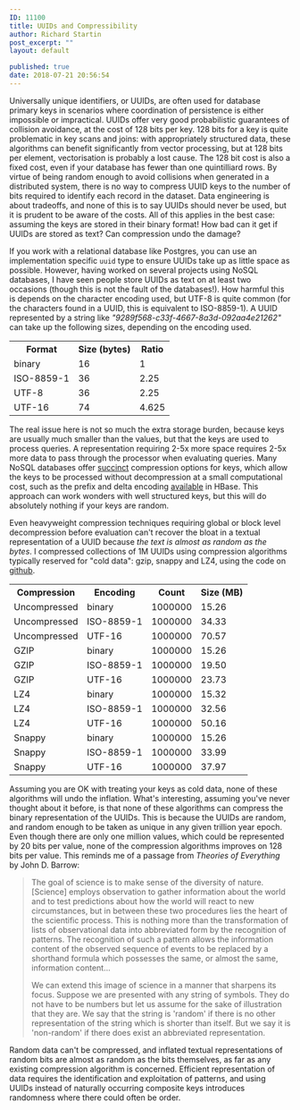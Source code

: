 ```yaml
---
ID: 11100
title: UUIDs and Compressibility
author: Richard Startin
post_excerpt: ""
layout: default

published: true
date: 2018-07-21 20:56:54
---
```

Universally unique identifiers, or UUIDs, are often used for database primary keys in scenarios where coordination of persistence is either impossible or impractical. UUIDs offer very good probabilistic guarantees of collision avoidance, at the cost of 128 bits per key. 128 bits for a key is quite problematic in key scans and joins: with appropriately structured data, these algorithms can benefit significantly from vector processing, but at 128 bits per element, vectorisation is probably a lost cause. The 128 bit cost is also a fixed cost, even if your database has fewer than one quintilliard rows. By virtue of being random enough to avoid collisions when generated in a distributed system, there is no way to compress UUID keys to the number of bits required to identify each record in the dataset. Data engineering is about tradeoffs, and none of this is to say UUIDs should never be used, but it is prudent to be aware of the costs. All of this applies in the best case: assuming the keys are stored in their binary format! How bad can it get if UUIDs are stored as text? Can compression undo the damage?

If you work with a relational database like Postgres, you can use an implementation specific `uuid` type to ensure UUIDs take up as little space as possible. However, having worked on several projects using NoSQL databases, I have seen people store UUIDs as text on at least two occasions (though this is not the fault of the databases!). How harmful this is depends on the character encoding used, but UTF-8 is quite common (for the characters found in a UUID, this is equivalent to ISO-8859-1). A UUID represented by a string like <em>"9289f568-c33f-4667-8a3d-092aa4e21262"</em> can take up the following sizes, depending on the encoding used.

<div class="table-holder">
<table class="table table-bordered table-hover table-condensed">
<tbody><tr>
<th>Format</th>
<th>Size (bytes)</th>
<th>Ratio</th>
</tr>
<tr>
<td>binary</td>
<td>16</td>
<td>1</td>
</tr>
<tr>
<td>ISO-8859-1</td>
<td>36</td>
<td>2.25</td>
</tr>
<tr>
<td>UTF-8</td>
<td>36</td>
<td>2.25</td>
</tr>
<tr>
<td>UTF-16</td>
<td>74</td>
<td>4.625</td>
</tr>
</tbody></table>
</div>

The real issue here is not so much the extra storage burden, because keys are usually much smaller than the values, but that the keys are used to process queries. A representation requiring 2-5x more space requires 2-5x more data to pass through the processor when evaluating queries. Many NoSQL databases offer <a href="https://en.wikipedia.org/wiki/Succinct_data_structure" rel="noopener" target="_blank">succinct</a> compression options for keys, which allow the keys to be processed without decompression at a small computational cost, such as the prefix and delta encoding <a href="https://archive.cloudera.com/cdh5/cdh/5/hbase-0.98.6-cdh5.3.8/book/compression.html">available</a> in HBase. This approach can work wonders with well structured keys, but this will do absolutely nothing if your keys are random. 

Even heavyweight compression techniques requiring global or block level decompression before evaluation can't recover the bloat in a textual representation of a UUID because <em>the text is almost as random as the bytes</em>. I compressed collections of 1M UUIDs using compression algorithms typically reserved for "cold data": gzip, snappy and LZ4, using the code on <a href="https://github.com/richardstartin/compression-experiment/blob/master/src/main/java/uk/co/openkappa/compression/UUIDBlockCompression.java" rel="noopener" target="_blank">github</a>. 

<div class="table-holder">
<table class="table table-bordered table-hover table-condensed">
<tbody><tr>
<th>Compression</th>
<th>Encoding</th>
<th>Count</th>
<th>Size (MB)</th>
</tr>
<tr>
<td>Uncompressed</td>
<td>binary</td>
<td>1000000</td>
<td>15.26</td>
</tr>
<tr>
<td>Uncompressed</td>
<td>ISO-8859-1</td>
<td>1000000</td>
<td>34.33</td>
</tr>
<tr>
<td>Uncompressed</td>
<td>UTF-16</td>
<td>1000000</td>
<td>70.57</td>
</tr>
<tr>
<td>GZIP</td>
<td>binary</td>
<td>1000000</td>
<td>15.26</td>
</tr>
<tr>
<td>GZIP</td>
<td>ISO-8859-1</td>
<td>1000000</td>
<td>19.50</td>
</tr>
<tr>
<td>GZIP</td>
<td>UTF-16</td>
<td>1000000</td>
<td>23.73</td>
</tr>
<tr>
<td>LZ4</td>
<td>binary</td>
<td>1000000</td>
<td>15.32</td>
</tr>
<tr>
<td>LZ4</td>
<td>ISO-8859-1</td>
<td>1000000</td>
<td>32.56</td>
</tr>
<tr>
<td>LZ4</td>
<td>UTF-16</td>
<td>1000000</td>
<td>50.16</td>
</tr>
<tr>
<td>Snappy</td>
<td>binary</td>
<td>1000000</td>
<td>15.26</td>
</tr>
<tr>
<td>Snappy</td>
<td>ISO-8859-1</td>
<td>1000000</td>
<td>33.99</td>
</tr>
<tr>
<td>Snappy</td>
<td>UTF-16</td>
<td>1000000</td>
<td>37.97</td>
</tr>
</tbody></table>
</div>

Assuming you are OK with treating your keys as cold data, none of these algorithms will undo the inflation. What's interesting, assuming you've never thought about it before, is that none of these algorithms can compress the binary representation of the UUIDs. This is because the UUIDs are random, and random enough to be taken as unique in any given trillion year epoch. Even though there are only one million values, which could be represented by 20 bits per value, none of the compression algorithms improves on 128 bits per value. This reminds me of a passage from <em>Theories of Everything</em> by John D. Barrow:

<blockquote>The goal of science is to make sense of the diversity of nature. [Science] employs observation to gather information about the world and to test predictions about how the world will react to new circumstances, but in between these two procedures lies the heart of the scientific process. This is nothing more than the transformation of lists of observational data into abbreviated form by the recognition of patterns. The recognition of such a pattern allows the information content of the observed sequence of events to be replaced by a shorthand formula which possesses the same, or almost the same, information content...

We can extend this image of science in a manner that sharpens its focus. Suppose we are presented with any string of symbols. They do not have to be numbers but let us assume for the sake of illustration that they are. We say that the string is 'random' if there is no other representation of the string which is shorter than itself. But we say it is 'non-random' if there does exist an abbreviated representation.</blockquote>

Random data can't be compressed, and inflated textual representations of random bits are almost as random as the bits themselves, as far as any existing compression algorithm is concerned. Efficient representation of data requires the identification and exploitation of patterns, and using UUIDs instead of naturally occurring composite keys introduces randomness where there could often be order.